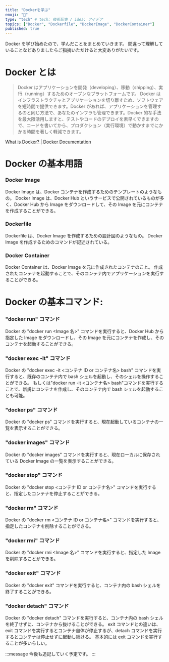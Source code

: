 ```yaml
---
title: "Dockerを学ぶ"
emoji: "🐳"
type: "tech" # tech: 技術記事 / idea: アイデア
topics: ["Docker", "Dockerfile", "DockerImage", "DockerContainer"]
published: true
---
```


Docker を学び始めたので、学んだことをまとめていきます。
間違って理解していることなどありましたらご指摘いただけると大変ありがたいです。

# Docker とは

> Docker はアプリケーションを開発（developing）、移動（shipping）、実行（running）するためのオープンなプラットフォームです。
> Docker はインフラストラクチャとアプリケーションを切り離すため、ソフトウェアを短時間で提供できます。Docker があれば、アプリケーションを管理するのと同じ方法で、あなたのインフラも管理できます。Docker 的な手法を最大限活用しますと、テストやコードのデプロイを素早くできますので、コードを書いてから、プロダクション（実行環境）で動かすまでにかかる時間を著しく軽減できます。

[What is Docker? | Docker Documentation](https://docs.docker.jp/get-started/overview.html)

# Docker の基本用語

### Docker Image

Docker Image は、Docker コンテナを作成するためのテンプレートのようなもの。
Docker Image は、Docker Hub というサービスで公開されているものが多く、Docker Hub から Image をダウンロードして、その Image を元にコンテナを作成することができる。

### Dockerfile

Dockerfile は、Docker Image を作成するための設計図のようなもの。
Docker Image を作成するためのコマンドが記述されている。

### Docker Container

Docker Container は、Docker Image を元に作成されたコンテナのこと。
作成されたコンテナを起動することで、そのコンテナ内でアプリケーションを実行することができる。

# Docker の基本コマンド:

### "docker run" コマンド

Docker の "docker run <Image 名>" コマンドを実行すると、Docker Hub から指定した Image をダウンロードし、その Image を元にコンテナを作成し、そのコンテナを起動することができる。

### "docker exec -it" コマンド

Docker の "docker exec -it <コンテナ ID or コンテナ名> bash" コマンドを実行すると、既存のコンテナ内で bash シェルを起動し、そのシェルを操作することができる。
もしくは"docker run -it <コンテナ名> bash"コマンドを実行することで、新規にコンテナを作成し、そのコンテナ内で bash シェルを起動することも可能。

### "docker ps" コマンド

Docker の "docker ps" コマンドを実行すると、現在起動しているコンテナの一覧を表示することができる。

### "docker images" コマンド

Docker の "docker images" コマンドを実行すると、現在ローカルに保存されている Docker Image の一覧を表示することができる。

### "docker stop" コマンド

Docker の "docker stop <コンテナ ID or コンテナ名>" コマンドを実行すると、指定したコンテナを停止することができる。

### "docker rm" コマンド

Docker の "docker rm <コンテナ ID or コンテナ名>" コマンドを実行すると、指定したコンテナを削除することができる。

### "docker rmi" コマンド

Docker の "docker rmi <Image 名>" コマンドを実行すると、指定した Image を削除することができる。

### "docker exit" コマンド

Docker の "docker exit" コマンドを実行すると、コンテナ内の bash シェルを終了することができる。

### "docker detach" コマンド

Docker の "docker detach" コマンドを実行すると、コンテナ内の bash シェルを終了せずに、コンテナから抜けることができる。
exit コマンドとの違いは、exit コマンドを実行するとコンテナ自体が停止するが、detach コマンドを実行するとコンテナは停止せずに起動し続ける。
基本的には exit コマンドを実行することが多いらしい。

:::message
今後も追記していく予定です。
:::
